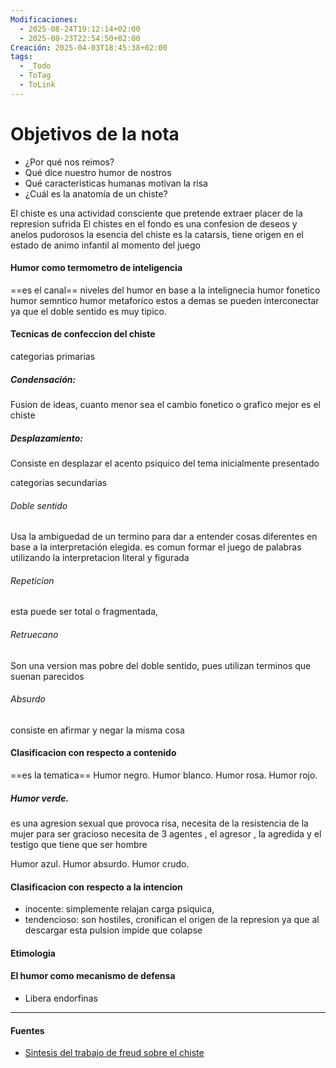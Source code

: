 ```yaml
---
Modificaciones:
  - 2025-08-24T19:12:14+02:00
  - 2025-08-23T22:54:50+02:00
Creación: 2025-04-03T18:45:38+02:00
tags:
  - _Todo
  - ToTag
  - ToLink
---
```

 # Objetivos de la nota
 - ¿Por qué nos reimos?
 - Qué dice nuestro humor de nostros
 - Qué caracteristicas humanas motivan la risa
- ¿Cuál es la anatomía de un chiste?

El chiste es una actividad consciente que pretende extraer placer de la represion sufrida
El chistes en el fondo es una confesion de deseos y anelos pudorosos
la esencia del chiste es la catarsis, tiene origen en el estado de animo infantil al momento del juego
 
#### Humor como termometro de inteligencia
==es el canal==
niveles del humor en base a la intelignecia
humor fonetico
humor semntico
humor metaforico
estos a demas se pueden interconectar ya que el doble sentido es muy tipico.

#### Tecnicas de confeccion del chiste
categorias primarias
##### Condensación:
Fusion de ideas, cuanto menor sea el cambio fonetico o grafico mejor es el chiste
##### Desplazamiento:
Consiste en desplazar el acento psiquico del tema inicialmente presentado

categorias secundarias
###### Doble sentido
Usa la ambiguedad de un termino para dar a entender cosas diferentes en base a la  interpretación elegida.
es comun formar el juego de palabras utilizando  la interpretacion literal y figurada 
###### Repeticion
esta puede ser total o fragmentada, 
###### Retruecano
Son una version mas pobre del doble sentido, pues utilizan terminos que suenan parecidos
###### Absurdo
consiste en afirmar y negar la misma cosa
#### Clasificacion con respecto a contenido
==es la tematica==
Humor negro.
Humor blanco.
Humor rosa.
Humor rojo.
##### Humor verde.
es una agresion sexual que provoca risa, necesita de la resistencia de la mujer para ser gracioso
necesita de 3 agentes , el agresor , la agredida y el testigo que tiene que ser hombre

Humor azul.
Humor absurdo.
Humor crudo.

#### Clasificacion con respecto a la intencion
- inocente: simplemente relajan carga psiquica, 
- tendencioso: son hostiles, cronifican el origen de la represion  ya que al descargar esta pulsion impide que colapse
#### Etimologia
#### El humor como mecanismo de defensa
- Libera endorfinas
---
#### Fuentes
- [Sintesis del trabajo de freud sobre el chiste](https://studylib.es/doc/24648/el-chiste-y-su-relaci%C3%B3n-con-el-inconsciente;-sigmund-freud?p=2)